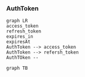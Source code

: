 
### AuthToken
```mermaid
graph LR
access_token
refresh_token
expires_in
expiresAt
AuthToken --> access_token
AuthToken --> refersh_token
AuthTOken --

```
```mermaid
graph TB


```








































<!--stackedit_data:
eyJoaXN0b3J5IjpbLTE3OTE1NjcwMTgsLTExOTAwMjAwNjYsLT
ExNDg5OTAyMzcsLTg0OTMzMTc3OCwyMDQwMjk3NjIyXX0=
-->